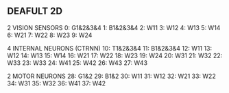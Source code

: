 DEAFULT 2D
--------

2 VISION SENSORS
    0: G1&2&3&4
    1: B1&2&3&4
    2: W11
    3: W12
    4: W13
    5: W14
    6: W21
    7: W22
    8: W23
    9: W24

4 INTERNAL NEURONS (CTRNN)
    10: T1&2&3&4
    11: B1&2&3&4
    12: W11
    13: W12
    14: W13
    15: W14
    16: W21
    17: W22
    18: W23
    19: W24
    20: W31
    21: W32
    22: W33
    23: W33
    24: W41
    25: W42
    26: W43
    27: W43

2 MOTOR NEURONS
   28: G1&2
   29: B1&2
   30: W11
   31: W12
   32: W21
   33: W22
   34: W31
   35: W32
   36: W41
   37: W42

